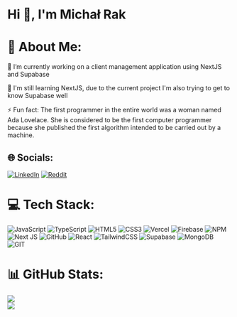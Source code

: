 # Hi 👋, I'm Michał Rak

# 💫 About Me:
🔭 I’m currently working on a client management application using NextJS and Supabase<br>

🌱 I'm still learning NextJS, due to the current project I'm also trying to get to know Supabase well<br>

⚡ Fun fact: The first programmer in the entire world was a woman named Ada Lovelace. She is considered to be the first computer programmer because she published the first algorithm intended to be carried out by a machine.



## 🌐 Socials:
[![LinkedIn](https://img.shields.io/badge/LinkedIn-%230077B5.svg?logo=linkedin&logoColor=white)](https://linkedin.com/in/michał-rak-62b308240) [![Reddit](https://img.shields.io/badge/Reddit-%23FF4500.svg?logo=Reddit&logoColor=white)](https://reddit.com/user/CelebrationFancy6097) 

# 💻 Tech Stack:
![JavaScript](https://img.shields.io/badge/javascript-%23323330.svg?style=plastic&logo=javascript&logoColor=%23F7DF1E) ![TypeScript](https://img.shields.io/badge/typescript-%23007ACC.svg?style=plastic&logo=typescript&logoColor=white) ![HTML5](https://img.shields.io/badge/html5-%23E34F26.svg?style=plastic&logo=html5&logoColor=white) ![CSS3](https://img.shields.io/badge/css3-%231572B6.svg?style=plastic&logo=css3&logoColor=white) ![Vercel](https://img.shields.io/badge/vercel-%23000000.svg?style=plastic&logo=vercel&logoColor=white) ![Firebase](https://img.shields.io/badge/firebase-%23039BE5.svg?style=plastic&logo=firebase) ![NPM](https://img.shields.io/badge/NPM-%23000000.svg?style=plastic&logo=npm&logoColor=white) ![Next JS](https://img.shields.io/badge/Next-black?style=plastic&logo=next.js&logoColor=white) ![GitHub](https://img.shields.io/badge/GitHub-%23121011.svg?style=plastic&logo=github&logoColor=white) ![React](https://img.shields.io/badge/react-%2320232a.svg?style=plastic&logo=react&logoColor=%2361DAFB) ![TailwindCSS](https://img.shields.io/badge/tailwindcss-%2338B2AC.svg?style=plastic&logo=tailwind-css&logoColor=white) 	![Supabase](https://img.shields.io/badge/Supabase-3ECF8E?style=plastic&logo=supabase&logoColor=white) ![MongoDB](https://img.shields.io/badge/MongoDB-%234ea94b.svg?style=plastic&logo=mongodb&logoColor=white) ![GIT](https://img.shields.io/badge/Git-fc6d26?style=plastic&logo=git&logoColor=white)
# 📊 GitHub Stats:
![](https://github-readme-streak-stats.herokuapp.com/?user=rmichal503&theme=synthwave&hide_border=true)<br/>
![](https://github-readme-stats.vercel.app/api/top-langs/?username=rmichal503&theme=synthwave&hide_border=true&include_all_commits=false&count_private=false&layout=compact)



<!-- Created with GPRM ( https://gprm.itsvg.in ) -->
